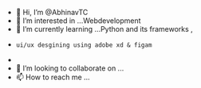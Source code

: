 - 👋 Hi, I’m @AbhinavTC
- 👀 I’m interested in ...Webdevelopment
- 🌱 I’m currently learning ...Python and its frameworks ,
-     ui/ux desgining using adobe xd & figam
- 
- 💞️ I’m looking to collaborate on ...
- 📫 How to reach me ...

<!---
AbhinavTC/AbhinavTC is a ✨ special ✨ repository because its `README.md` (this file) appears on your GitHub profile.
You can click the Preview link to take a look at your changes.
--->
